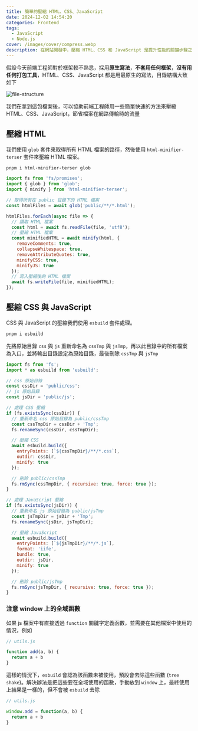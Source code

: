 ```yaml
---
title: 簡單的壓縮 HTML、CSS、JavaScript
date: 2024-12-02 14:54:20
categories: Frontend
tags:
  - JavaScript
  - Node.js
cover: /images/cover/compress.webp
description: 在網站開發中，壓縮 HTML、CSS 和 JavaScript 是提升性能的關鍵步驟之一。這篇文章介紹了幾個實用的套件，能有效減少檔案大小，縮短載入時間。
---
```


假設今天前端工程師對於框架較不熟悉，採用**原生寫法**，**不套用任何框架**，**沒有用任何打包工具**，HTML、CSS、JavaScript 都是用最原生的寫法，目錄結構大致如下

![file-structure](/images/posts/minify-web-files/file-structure.webp)

我們在拿到這包檔案後，可以協助前端工程師用一些簡單快速的方法來壓縮 HTML、CSS、JavaScript，節省檔案在網路傳輸時的流量

## 壓縮 HTML

我們使用 `glob` 套件來取得所有 HTML 檔案的路徑，然後使用 `html-minifier-terser` 套件來壓縮 HTML 檔案。

```Bash
pnpm i html-minifier-terser glob
```

```JavaScript
import fs from 'fs/promises';
import { glob } from 'glob';
import { minify } from 'html-minifier-terser';

// 取得所有在 public 目錄下的 HTML 檔案
const htmlFiles = await glob('public/**/*.html');

htmlFiles.forEach(async file => {
  // 讀取 HTML 檔案
  const html = await fs.readFile(file, 'utf8');
  // 壓縮 HTML 檔案
  const minifiedHTML = await minify(html, {
    removeComments: true,
    collapseWhitespace: true,
    removeAttributeQuotes: true,
    minifyCSS: true,
    minifyJS: true
  });
  // 寫入壓縮後的 HTML 檔案
  await fs.writeFile(file, minifiedHTML);
});
```

## 壓縮 CSS 與 JavaScript

CSS 與 JavaScript 的壓縮我們使用 `esbuild` 套件處理。

```Bash
pnpm i esbuild
```

先將原始目錄 `css` 與 `js` 重新命名為 `cssTmp` 與 `jsTmp`，再以此目錄中的所有檔案為入口，並將輸出目錄設定為原始目錄，最後刪除 `cssTmp` 與 `jsTmp`

```JavaScript
import fs from 'fs';
import * as esbuild from 'esbuild';

// css 原始目錄
const cssDir = 'public/css';
// js 原始目錄
const jsDir = 'public/js';

// 處理 CSS 壓縮
if (fs.existsSync(cssDir)) {
  // 重新命名 css 原始目錄為 public/cssTmp
  const cssTmpDir = cssDir + 'Tmp';
  fs.renameSync(cssDir, cssTmpDir);

  // 壓縮 CSS
  await esbuild.build({
    entryPoints: [`${cssTmpDir}/**/*.css`],
    outdir: cssDir,
    minify: true
  });

  // 刪除 public/cssTmp
  fs.rmSync(cssTmpDir, { recursive: true, force: true });
}

// 處理 JavaScript 壓縮
if (fs.existsSync(jsDir)) {
  // 重新命名 js 原始目錄為 public/jsTmp
  const jsTmpDir = jsDir + 'Tmp';
  fs.renameSync(jsDir, jsTmpDir);

  // 壓縮 JavaScript
  await esbuild.build({
    entryPoints: [`${jsTmpDir}/**/*.js`],
    format: 'iife',
    bundle: true,
    outdir: jsDir,
    minify: true
  });

  // 刪除 public/jsTmp
  fs.rmSync(jsTmpDir, { recursive: true, force: true });
}
```

### 注意 window 上的全域函數

如果 js 檔案中有直接透過 `function` 關鍵字定義函數，並需要在其他檔案中使用的情況，例如

```JavaScript
// utils.js

function add(a, b) {
  return a + b
}
```

這樣的情況下，`esbuild` 會認為該函數未被使用，預設會去除這些函數 (`tree shake`)。解決辦法是把這些要在全域使用的函數，手動放到 `window` 上，最終使用上結果是一樣的，但不會被 `esbuild` 去除

```JavaScript
// utils.js

window.add = function(a, b) {
  return a + b
}
```

